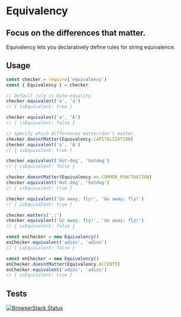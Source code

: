 # Equivalency

## Focus on the differences that matter.

Equivalency lets you declaratively define rules for string equivalence.

## Usage

```js
const checker = require('equivalency')
const { Equivalency } = checker

// Default rule is byte-equality.
checker.equivalent('a', 'a')
// { isEquivalent: true }

checker.equivalent('a', 'A')
// { isEquivalent: false }

// Specify which differences matter/don't matter.
checker.doesntMatter(Equivalency.CAPITALIZATION)
checker.equivalent('a', 'A')
// { isEquivalent: true }

checker.equivalent('Hot-dog', 'hotdog')
// { isEquivalent: false }

checker.doesntMatter(Equivalency.en.COMMON_PUNCTUATION)
checker.equivalent('Hot-dog', 'hotdog')
// { isEquivalent: true }

checker.equivalent('Go away, fly!', 'Go away; fly!')
// { isEquivalent: true }

checker.matters(',;')
checker.equivalent('Go away, fly!', 'Go away; fly!')
// { isEquivalent: false }

const esChecker = new Equivalency()
esChecker.equivalent('adiós', 'adios')
// { isEquivalent: false }

const enChecker = new Equivalency()
enChecker.doesntMatter(Equivalency.ACCENTS)
enChecker.equivalent('adiós', 'adios')
// { isEquivalent: true }
```

## Tests

[![BrowserStack Status](https://www.browserstack.com/automate/badge.svg?badge_key=b1pkZFN2ejJFVzFDZHhNeHUydk9HSlRxUUk1M1ZGRzZidDZKUU9NTksxdz0tLUI2MFRlazFhUW8rQU82MmxTMDdvNUE9PQ==--c1cd245939097acf9f1b9399a2db0661b6738e7d)](https://www.browserstack.com/automate/public-build/b1pkZFN2ejJFVzFDZHhNeHUydk9HSlRxUUk1M1ZGRzZidDZKUU9NTksxdz0tLUI2MFRlazFhUW8rQU82MmxTMDdvNUE9PQ==--c1cd245939097acf9f1b9399a2db0661b6738e7d)
